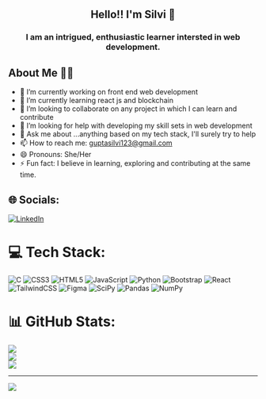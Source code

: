 <h2 align="center">Hello!! I'm Silvi 👋</h2>
<h3 align="center">I am an intrigued, enthusiastic learner intersted in web development.</h3>


## About Me 🙋‍♀️
- 🔭 I’m currently working on front end web development 
- 🌱 I’m currently learning react js and blockchain
- 👯 I’m looking to collaborate on any project in which I can learn and contribute 
- 🤔 I’m looking for help with developing my skill sets in web development
- 💬 Ask me about ...anything based on my tech stack, I'll surely try to help
- 📫 How to reach me: guptasilvi123@gmail.com
- 😄 Pronouns: She/Her
- ⚡ Fun fact: I believe in learning, exploring and contributing at the same time.

## 🌐 Socials:
[![LinkedIn](https://img.shields.io/badge/LinkedIn-%230077B5.svg?logo=linkedin&logoColor=white)](https://linkedin.com/in/https://www.linkedin.com/in/silvi-gupta-4175b41a4) 

# 💻 Tech Stack:
![C](https://img.shields.io/badge/c-%2300599C.svg?style=for-the-badge&logo=c&logoColor=white) ![CSS3](https://img.shields.io/badge/css3-%231572B6.svg?style=for-the-badge&logo=css3&logoColor=white) ![HTML5](https://img.shields.io/badge/html5-%23E34F26.svg?style=for-the-badge&logo=html5&logoColor=white) ![JavaScript](https://img.shields.io/badge/javascript-%23323330.svg?style=for-the-badge&logo=javascript&logoColor=%23F7DF1E) ![Python](https://img.shields.io/badge/python-3670A0?style=for-the-badge&logo=python&logoColor=ffdd54) ![Bootstrap](https://img.shields.io/badge/bootstrap-%23563D7C.svg?style=for-the-badge&logo=bootstrap&logoColor=white) ![React](https://img.shields.io/badge/react-%2320232a.svg?style=for-the-badge&logo=react&logoColor=%2361DAFB) ![TailwindCSS](https://img.shields.io/badge/tailwindcss-%2338B2AC.svg?style=for-the-badge&logo=tailwind-css&logoColor=white) 	![Figma](https://img.shields.io/badge/figma-%23F24E1E.svg?style=for-the-badge&logo=figma&logoColor=white) ![SciPy](https://img.shields.io/badge/SciPy-%230C55A5.svg?style=for-the-badge&logo=scipy&logoColor=%white) ![Pandas](https://img.shields.io/badge/pandas-%23150458.svg?style=for-the-badge&logo=pandas&logoColor=white) ![NumPy](https://img.shields.io/badge/numpy-%23013243.svg?style=for-the-badge&logo=numpy&logoColor=white)
# 📊 GitHub Stats:
![](https://github-readme-stats.vercel.app/api?username=silvi-12&theme=dark&hide_border=false&include_all_commits=true&count_private=true)<br/>
![](https://github-readme-streak-stats.herokuapp.com/?user=silvi-12&theme=dark&hide_border=false)<br/>
![](https://github-readme-stats.vercel.app/api/top-langs/?username=silvi-12&theme=dark&hide_border=false&include_all_commits=true&count_private=true&layout=compact)

---
[![](https://visitcount.itsvg.in/api?id=silvi-12&icon=0&color=0)](https://visitcount.itsvg.in)

<!-- Proudly created with GPRM ( https://gprm.itsvg.in ) -->
